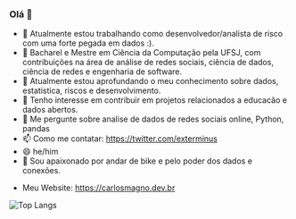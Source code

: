 ### Olá 👋


- 🔭 Atualmente estou trabalhando como desenvolvedor/analista de risco com uma forte pegada em dados :).
- :school: Bacharel e Mestre em Ciência da Computação pela UFSJ, com contribuições na área de análise de redes sociais, ciência de dados, ciência de redes e engenharia de software.
- 🌱 Atualmente estou aprofundando o meu conhecimento sobre dados, estatistica, riscos e desenvolvimento.
- 👯 Tenho interesse em contribuir em projetos relacionados a educacão e dados abertos. 
- 💬 Me pergunte sobre analise de dados de redes sociais online, Python, pandas
- 📫 Como me contatar: https://twitter.com/exterminus
- 😄 he/him
- 🚴 Sou apaixonado por andar de bike e pelo poder dos dados e conexões.

* Meu Website: https://carlosmagno.dev.br

![Top Langs](https://github-readme-stats.vercel.app/api/top-langs/?username=cmagnobarbosa&langs_count=8&layout=compact)
